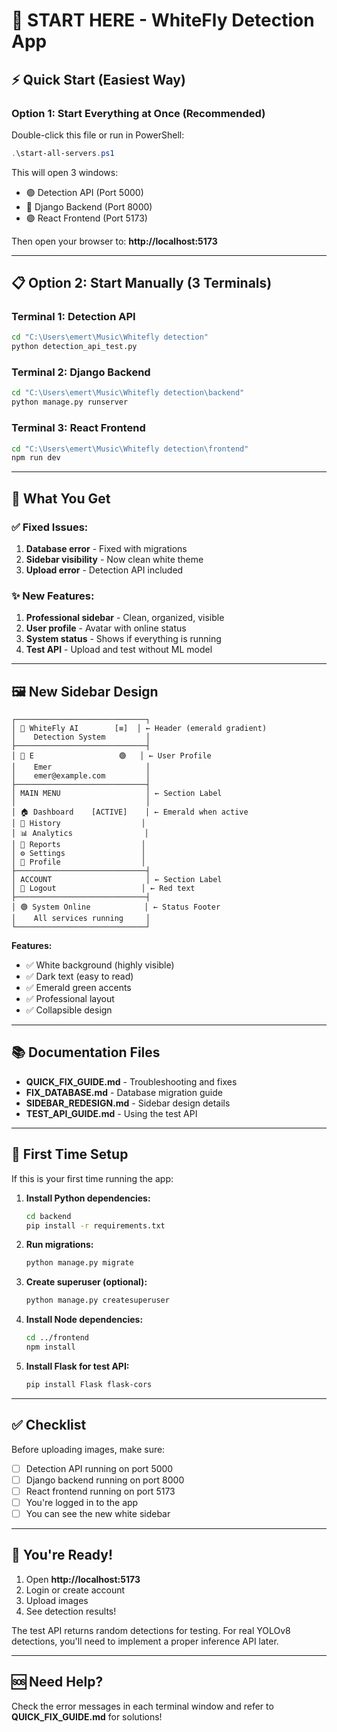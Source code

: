 # 🚀 START HERE - WhiteFly Detection App

## ⚡ Quick Start (Easiest Way)

### Option 1: Start Everything at Once (Recommended)

Double-click this file or run in PowerShell:
```powershell
.\start-all-servers.ps1
```

This will open 3 windows:
- 🟢 Detection API (Port 5000)
- 🔵 Django Backend (Port 8000)  
- 🟣 React Frontend (Port 5173)

Then open your browser to: **http://localhost:5173**

---

## 📋 Option 2: Start Manually (3 Terminals)

### Terminal 1: Detection API
```bash
cd "C:\Users\emert\Music\Whitefly detection"
python detection_api_test.py
```

### Terminal 2: Django Backend
```bash
cd "C:\Users\emert\Music\Whitefly detection\backend"
python manage.py runserver
```

### Terminal 3: React Frontend
```bash
cd "C:\Users\emert\Music\Whitefly detection\frontend"
npm run dev
```

---

## 🎯 What You Get

### ✅ Fixed Issues:
1. **Database error** - Fixed with migrations
2. **Sidebar visibility** - Now clean white theme
3. **Upload error** - Detection API included

### ✨ New Features:
1. **Professional sidebar** - Clean, organized, visible
2. **User profile** - Avatar with online status
3. **System status** - Shows if everything is running
4. **Test API** - Upload and test without ML model

---

## 🖼️ New Sidebar Design

```
┌─────────────────────────────┐
│ 🐛 WhiteFly AI        [≡]  │ ← Header (emerald gradient)
│    Detection System         │
├─────────────────────────────┤
│ 👤 E                   🟢   │ ← User Profile
│    Emer                     │
│    emer@example.com         │
├─────────────────────────────┤
│ MAIN MENU                   │ ← Section Label
│                             │
│ 🏠 Dashboard    [ACTIVE]    │ ← Emerald when active
│ 📜 History                  │
│ 📊 Analytics                │
│ 📄 Reports                  │
│ ⚙️ Settings                 │
│ 👤 Profile                  │
├─────────────────────────────┤
│ ACCOUNT                     │ ← Section Label
│ 🚪 Logout                   │ ← Red text
├─────────────────────────────┤
│ 🟢 System Online            │ ← Status Footer
│    All services running     │
└─────────────────────────────┘
```

**Features:**
- ✅ White background (highly visible)
- ✅ Dark text (easy to read)
- ✅ Emerald green accents
- ✅ Professional layout
- ✅ Collapsible design

---

## 📚 Documentation Files

- **QUICK_FIX_GUIDE.md** - Troubleshooting and fixes
- **FIX_DATABASE.md** - Database migration guide
- **SIDEBAR_REDESIGN.md** - Sidebar design details
- **TEST_API_GUIDE.md** - Using the test API

---

## 🔧 First Time Setup

If this is your first time running the app:

1. **Install Python dependencies:**
   ```bash
   cd backend
   pip install -r requirements.txt
   ```

2. **Run migrations:**
   ```bash
   python manage.py migrate
   ```

3. **Create superuser (optional):**
   ```bash
   python manage.py createsuperuser
   ```

4. **Install Node dependencies:**
   ```bash
   cd ../frontend
   npm install
   ```

5. **Install Flask for test API:**
   ```bash
   pip install Flask flask-cors
   ```

---

## ✅ Checklist

Before uploading images, make sure:

- [ ] Detection API running on port 5000
- [ ] Django backend running on port 8000
- [ ] React frontend running on port 5173
- [ ] You're logged in to the app
- [ ] You can see the new white sidebar

---

## 🎉 You're Ready!

1. Open **http://localhost:5173**
2. Login or create account
3. Upload images
4. See detection results!

The test API returns random detections for testing. For real YOLOv8 detections, you'll need to implement a proper inference API later.

---

## 🆘 Need Help?

Check the error messages in each terminal window and refer to **QUICK_FIX_GUIDE.md** for solutions!
